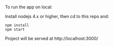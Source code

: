 To run the app on local:

Install nodejs 4.x or higher, then cd to this repo and:

```
npm install
npm start
```

Project will be served at 
http://localhost:3000/
